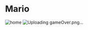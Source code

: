 # Mario
![home](https://github.com/jonatasemoreira/Mario/assets/129689207/1d9c7eb5-1cfd-4d64-bad6-b8d663487cba)
![Uploading gameOver.png…]()

